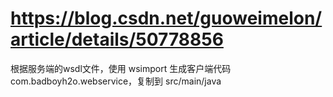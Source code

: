 # https://blog.csdn.net/guoweimelon/article/details/50778856

根据服务端的wsdl文件，使用 wsimport 生成客户端代码  com.badboyh2o.webservice，复制到 src/main/java